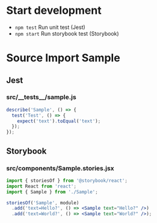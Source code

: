 # Start development

- `npm test` Run unit test (Jest)
- `npm start` Run storybook test (Storybook)

# Source Import Sample

## Jest 
<!-- import src/__tests__/*.{js,jsx} --title-tag h3 -->

### src/\_\_tests\_\_/sample.js


```js
describe('Sample', () => {
  test('Test', () => {
    expect('text').toEqual('text');
  });
});

```

<!-- importend -->

<!-- import src/**/*.test.{js,jsx} --title-tag h3 -->
<!-- importend -->

## Storybook
<!-- import src/**/*.stories.{js,jsx} --title-tag h3 -->

### src/components/Sample.stories.jsx


```jsx
import { storiesOf } from '@storybook/react';
import React from 'react';
import { Sample } from './Sample';

storiesOf('Sample', module)
  .add('text=Hello?', () => <Sample text="Hello?" />)
  .add('text=World?', () => <Sample text="World?" />);

```

<!-- importend -->
